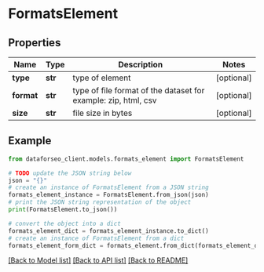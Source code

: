 # FormatsElement


## Properties

Name | Type | Description | Notes
------------ | ------------- | ------------- | -------------
**type** | **str** | type of element | [optional] 
**format** | **str** | type of file format of the dataset for example: zip, html, csv | [optional] 
**size** | **str** | file size in bytes | [optional] 

## Example

```python
from dataforseo_client.models.formats_element import FormatsElement

# TODO update the JSON string below
json = "{}"
# create an instance of FormatsElement from a JSON string
formats_element_instance = FormatsElement.from_json(json)
# print the JSON string representation of the object
print(FormatsElement.to_json())

# convert the object into a dict
formats_element_dict = formats_element_instance.to_dict()
# create an instance of FormatsElement from a dict
formats_element_form_dict = formats_element.from_dict(formats_element_dict)
```
[[Back to Model list]](../README.md#documentation-for-models) [[Back to API list]](../README.md#documentation-for-api-endpoints) [[Back to README]](../README.md)


